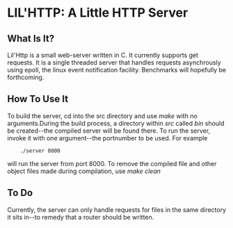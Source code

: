 # LIL'HTTP: A Little HTTP Server #

## What Is It? ##

Lil'Http is a small web-server written in C.  It currently supports get requests.  It is a single threaded server that handles requests asynchrously using epoll, the linux event notification facility.  Benchmarks will hopefully be forthcoming.

## How To Use It ##
To build the server, cd into the src directory and use *make* with no arguments.During the build process, a directory within *src* called *bin* should be created--the compiled server will be found there.  To run the server, invoke it with one argument--the portnumber to be used.  For example

		./server 8000

will run the server from port 8000.  To remove the compiled file and other object files made during compilation, use *make* *clean*

## To Do ##
Currently, the server can only handle requests for files in the same directory it sits in--to remedy that a router should be written.
